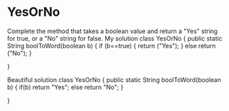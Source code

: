 # YesOrNo
Complete the method that takes a boolean value and return a "Yes" string for true, or a "No" string for false.
My solution
class YesOrNo
{
    public static String boolToWord(boolean b)
    {
        if (b==true)
        {
            return ("Yes");
        }
        else
            return ("No");
    }

}

Beautiful solution 
class YesOrNo
{
  public static String boolToWord(boolean b)
  {
    if(b) return "Yes";
    else return "No";
  }
  
}
